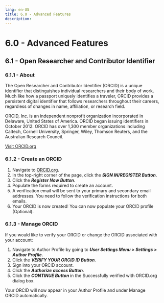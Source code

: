 ```yaml
---
lang: en-US
title: 6.0 - Advanced Features
description:
---
```

# 6.0 - Advanced Features

## 6.1 - Open Researcher and Contributor Identifier

### 6.1.1 - About

The Open Researcher and Contributor Identifier (ORCID) is a unique identifier
that distinguishes individual researchers and their body of work. Much like how
a passport uniquely identifies a traveler, ORCID provides a persistent digital
identifier that follows researchers throughout their careers, regardless of
changes in name, affiliation, or research field.

ORCID, Inc. is an independent nonprofit organization incorporated in Delaware,
United States of America. ORCID began issuing identifiers in October 2012. ORCID
has over 1,300 member organizations including Caltech, Cornell University,
Springer, Wiley, Thomson Reuters, and the Australian Research Council.

[Visit ORCID.org](https://orcid.org/)

### 6.1.2 - Create an ORCID

1. Navigate to [ORCID.org](https://orcid.org/).
2. In the top-right corner of the page, click the ***SIGN IN/REGISTER
Button***.
3. Click the ***Register Now Button***.
4. Populate the forms required to create an account.
5. A verification email will be sent to your primary and secondary email
addresses. You need to follow the verification instructions for both emails.
6. Your ORCID is now created! You can now populate your ORCID profile
(Optional).

### 6.1.3 - Manage ORCID

If you would like to verify your ORCID or change the ORCID associated with your
account:

1. Navigate to Author Profile by going to ***User Settings Menu > Settings > Author Profile***.
2. Click the ***VERIFY YOUR ORCID ID Button***.
3. Sign into your ORCID account.
4. Click the ***Authorize access Button***.
5. Click the ***CONTINUE Button*** in the Successfully verified with ORCID.org
dialog box.

Your ORCID will now appear in your Author Profile and under Manage ORCID
automatically.
